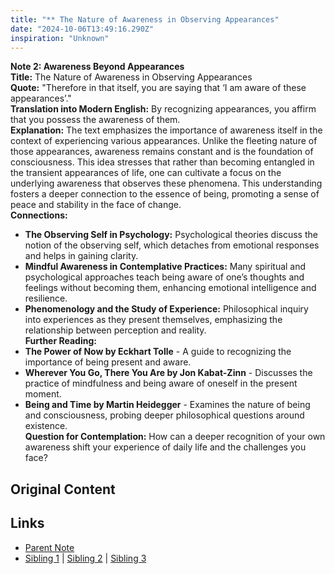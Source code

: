 ```yaml
---
title: "** The Nature of Awareness in Observing Appearances"
date: "2024-10-06T13:49:16.290Z"
inspiration: "Unknown"
---
```


  
**Note 2: Awareness Beyond Appearances**  
**Title:** The Nature of Awareness in Observing Appearances  
**Quote:** "Therefore in that itself, you are saying that ‘I am aware of these appearances’."  
**Translation into Modern English:** By recognizing appearances, you affirm that you possess the awareness of them.  
**Explanation:** The text emphasizes the importance of awareness itself in the context of experiencing various appearances. Unlike the fleeting nature of those appearances, awareness remains constant and is the foundation of consciousness. This idea stresses that rather than becoming entangled in the transient appearances of life, one can cultivate a focus on the underlying awareness that observes these phenomena. This understanding fosters a deeper connection to the essence of being, promoting a sense of peace and stability in the face of change.  
**Connections:**  
- **The Observing Self in Psychology:** Psychological theories discuss the notion of the observing self, which detaches from emotional responses and helps in gaining clarity.  
- **Mindful Awareness in Contemplative Practices:** Many spiritual and psychological approaches teach being aware of one’s thoughts and feelings without becoming them, enhancing emotional intelligence and resilience.  
- **Phenomenology and the Study of Experience:** Philosophical inquiry into experiences as they present themselves, emphasizing the relationship between perception and reality.  
**Further Reading:**  
- **The Power of Now by Eckhart Tolle** - A guide to recognizing the importance of being present and aware.  
- **Wherever You Go, There You Are by Jon Kabat-Zinn** - Discusses the practice of mindfulness and being aware of oneself in the present moment.  
- **Being and Time by Martin Heidegger** - Examines the nature of being and consciousness, probing deeper philosophical questions around existence.  
**Question for Contemplation:** How can a deeper recognition of your own awareness shift your experience of daily life and the challenges you face?  


## Original Content



## Links

- [Parent Note](/parent-note.md)
- [Sibling 1](/zettel1.md) | [Sibling 2](/zettel2.md) | [Sibling 3](/zettel3.md)
